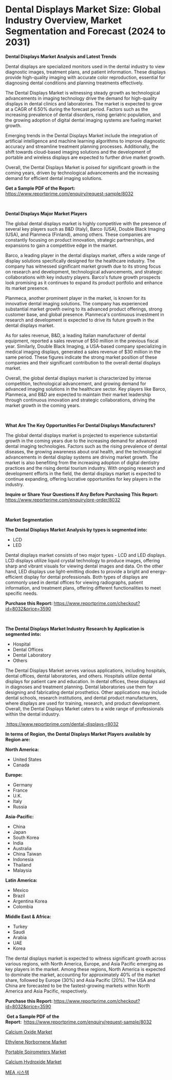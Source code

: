 <p><h1>Dental Displays Market Size: Global Industry Overview, Market Segmentation and Forecast (2024 to 2031)</h1></p><p><strong>Dental Displays Market Analysis and Latest Trends</strong></p>
<p><p>Dental displays are specialized monitors used in the dental industry to view diagnostic images, treatment plans, and patient information. These displays provide high-quality imaging with accurate color reproduction, essential for diagnosing dental conditions and planning treatments effectively.</p><p>The Dental Displays Market is witnessing steady growth as technological advancements in imaging technology drive the demand for high-quality displays in dental clinics and laboratories. The market is expected to grow at a CAGR of 6.50% during the forecast period. Factors such as the increasing prevalence of dental disorders, rising geriatric population, and the growing adoption of digital dental imaging systems are fueling market growth.</p><p>Emerging trends in the Dental Displays Market include the integration of artificial intelligence and machine learning algorithms to improve diagnostic accuracy and streamline treatment planning processes. Additionally, the shift towards cloud-based imaging solutions and the development of portable and wireless displays are expected to further drive market growth.</p><p>Overall, the Dental Displays Market is poised for significant growth in the coming years, driven by technological advancements and the increasing demand for efficient dental imaging solutions.</p></p>
<p><strong>Get a Sample PDF of the Report:&nbsp;</strong> <a href="https://www.reportprime.com/enquiry/request-sample/8032">https://www.reportprime.com/enquiry/request-sample/8032</a></p>
<p>&nbsp;</p>
<p><strong>Dental Displays Major Market Players</strong></p>
<p><p>The global dental displays market is highly competitive with the presence of several key players such as B&D (Italy), Barco (USA), Double Black Imaging (USA), and Planmeca (Finland), among others. These companies are constantly focusing on product innovation, strategic partnerships, and expansions to gain a competitive edge in the market.</p><p>Barco, a leading player in the dental displays market, offers a wide range of display solutions specifically designed for the healthcare industry. The company has witnessed significant market growth due to its strong focus on research and development, technological advancements, and strategic collaborations with key industry players. Barco's future growth prospects look promising as it continues to expand its product portfolio and enhance its market presence.</p><p>Planmeca, another prominent player in the market, is known for its innovative dental imaging solutions. The company has experienced substantial market growth owing to its advanced product offerings, strong customer base, and global presence. Planmeca's continuous investment in research and development is expected to drive its future growth in the dental displays market.</p><p>As for sales revenue, B&D, a leading Italian manufacturer of dental equipment, reported a sales revenue of $50 million in the previous fiscal year. Similarly, Double Black Imaging, a USA-based company specializing in medical imaging displays, generated a sales revenue of $30 million in the same period. These figures indicate the strong market position of these companies and their significant contribution to the overall dental displays market.</p><p>Overall, the global dental displays market is characterized by intense competition, technological advancement, and growing demand for advanced imaging solutions in the healthcare sector. Key players like Barco, Planmeca, and B&D are expected to maintain their market leadership through continuous innovation and strategic collaborations, driving the market growth in the coming years.</p></p>
<p>&nbsp;</p>
<p><strong>What Are The Key Opportunities For Dental Displays Manufacturers?</strong></p>
<p><p>The global dental displays market is projected to experience substantial growth in the coming years due to the increasing demand for advanced dental imaging technologies. Factors such as the rising prevalence of dental diseases, the growing awareness about oral health, and the technological advancements in dental display systems are driving market growth. The market is also benefiting from the increasing adoption of digital dentistry practices and the rising dental tourism industry. With ongoing research and development efforts in the field, the dental displays market is expected to continue expanding, offering lucrative opportunities for key players in the industry.</p></p>
<p><strong>Inquire or Share Your Questions If Any Before Purchasing This Report:</strong> <a href="https://www.reportprime.com/enquiry/pre-order/8032">https://www.reportprime.com/enquiry/pre-order/8032</a></p>
<p>&nbsp;</p>
<p><strong>Market Segmentation</strong></p>
<p><strong>The Dental Displays Market Analysis by types is segmented into:</strong></p>
<p><ul><li>LCD</li><li>LED</li></ul></p>
<p><p>Dental displays market consists of two major types - LCD and LED displays. LCD displays utilize liquid crystal technology to produce images, offering sharp and vibrant visuals for viewing dental images and data. On the other hand, LED displays use light-emitting diodes to provide a bright and energy-efficient display for dental professionals. Both types of displays are commonly used in dental offices for viewing radiographs, patient information, and treatment plans, offering different functionalities to meet specific needs.</p></p>
<p><strong>Purchase this Report:&nbsp;</strong><a href="https://www.reportprime.com/checkout?id=8032&price=3590">https://www.reportprime.com/checkout?id=8032&price=3590</a></p>
<p>&nbsp;</p>
<p><strong>The Dental Displays Market Industry Research by Application is segmented into:</strong></p>
<p><ul><li>Hospital</li><li>Dental Offices</li><li>Dental Laboratory</li><li>Others</li></ul></p>
<p><p>The Dental Displays Market serves various applications, including hospitals, dental offices, dental laboratories, and others. Hospitals utilize dental displays for patient care and education. In dental offices, these displays aid in diagnoses and treatment planning. Dental laboratories use them for designing and fabricating dental prosthetics. Other applications may include dental schools, research institutions, and dental product manufacturers, where displays are used for training, research, and product development. Overall, the Dental Displays Market caters to a wide range of professionals within the dental industry.</p></p>
<p><a href="https://www.reportprime.com/dental-displays-r8032">&nbsp;https://www.reportprime.com/dental-displays-r8032</a></p>
<p><strong>In terms of Region, the Dental Displays Market Players available by Region are:</strong></p>
<p>
    <p> <strong> North America: </strong>
        <ul>
            <li>United States</li>
            <li>Canada</li>
        </ul>
        </p> 
    <p> <strong> Europe: </strong>
        <ul>
            <li>Germany</li>
            <li>France</li>
            <li>U.K.</li>
            <li>Italy</li>
            <li>Russia</li>
        </ul>
        </p> 
    <p> <strong> Asia-Pacific: </strong>
        <ul>
            <li>China</li>
            <li>Japan</li>
            <li>South Korea</li>
            <li>India</li>
            <li>Australia</li>
            <li>China Taiwan</li>
            <li>Indonesia</li>
            <li>Thailand</li>
            <li>Malaysia</li>
        </ul>
        </p> 
    <p> <strong> Latin America: </strong>
        <ul>
            <li>Mexico</li>
            <li>Brazil</li>
            <li>Argentina Korea</li>
            <li>Colombia</li>
        </ul>
        </p> 
    <p> <strong> Middle East & Africa: </strong>
        <ul>
            <li>Turkey</li>
            <li>Saudi</li>
            <li>Arabia</li>
            <li>UAE</li>
            <li>Korea</li>
        </ul>
    </p>
    </p>
<p><p>The dental displays market is expected to witness significant growth across various regions, with North America, Europe, and Asia Pacific emerging as key players in the market. Among these regions, North America is expected to dominate the market, accounting for approximately 40% of the market share, followed by Europe (30%) and Asia Pacific (20%). The USA and China are forecasted to be the fastest-growing markets within North America and Asia Pacific, respectively.</p></p>
<p><strong>Purchase this Report: </strong><a href="https://www.reportprime.com/checkout?id=8032&price=3590">https://www.reportprime.com/checkout?id=8032&price=3590</a></p>
<p>&nbsp;<strong>Get a Sample PDF of the Report:&nbsp;&nbsp;</strong><a href="https://www.reportprime.com/enquiry/request-sample/8032">https://www.reportprime.com/enquiry/request-sample/8032</a></p>
<p><strong></strong></p>
<p><p><a href="https://www.linkedin.com/pulse/calcium-oxide-market-size-furnishes-valuable-information-encompassing-qv62f?trackingId=2EfISIlb%2BINcVJl2Ycy7oA%3D%3D">Calcium Oxide Market</a></p><p><a href="https://issuu.com/reportprime-2/docs/ethylene-norbornene-market-size-2030.pptx">Ethylene Norbornene Market</a></p><p><a href="https://github.com/ChiragRP21/Market-Research-Report-List-4/blob/main/portable-spirometers-market.md">Portable Spirometers Market</a></p><p><a href="https://www.linkedin.com/pulse/calcium-hydroxide-market-insights-players-forecast-till-2031-dwthc?trackingId=JanjxjS19WEHQTGwBSXiVA%3D%3D">Calcium Hydroxide Market</a></p><p><a href="https://github.com/bvubpqd5241630/Market-Research-Report-List-1/blob/main/602418633499.md">MEA 시스템</a></p></p>
